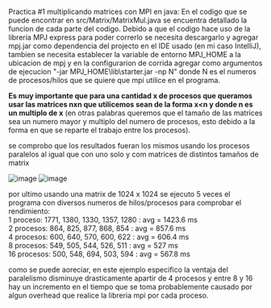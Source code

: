 Practica #1 multiplicando matrices con MPI en java:
En el codigo que se puede encontrar en src/Matrix/MatrixMul.java se encuentra detallado la funcion de cada parte del codigo. Debido a que el codigo hace uso de la libreria MPJ express para poder correrlo se necesita descargarlo y agregar mpj.jar como dependencia del projecto en el IDE usado (en mi caso IntelliJ), tambien se necesita establecer la variable de entorno MPJ_HOME a la ubicacion de mpj y en la configurarion de corrida agregar como argumentos de ejecucion "-jar MPJ_HOME\lib\starter.jar -np N" donde N es el numeros de procesos/hilos que se quiere que mpi utilice en el programa.

**Es muy importante que para una cantidad x de procesos que queramos usar las matrices nxn que utilicemos sean de la forma x<n y donde n es un multiplo de x** (en otras palabras queremos que el tamaño de las matrices sea un numero mayor y multiplo del numero de procesos, esto debido a la forma en que se reparte el trabajo entre los procesos).

se comprobo que los resultados fueran los mismos usando los procesos paralelos al igual que con uno solo y com matrices de distintos tamaños de matrix

![image](https://github.com/aleksandergs/ICC303/assets/53494540/c34097b3-a47e-486d-8543-4a1aad98fee4)
![image](https://github.com/aleksandergs/ICC303/assets/53494540/9ed1430e-f6d9-4b6b-8a1f-66b471a13940)

por ultimo usando una matrix de 1024 x 1024 se ejecuto 5 veces el programa con diversos numeros de hilos/procesos para comprobar el rendimiento:  
1 proceso: 1771,	1380,	1330,	1357,	1280 : avg = 1423.6 ms  
2 procesos: 864,	825,	877,	868,	854 : avg =	857.6 ms  
4 procesos: 600,	640,	570,	600,	622 : avg = 606.4 ms  
8 procesos: 549,	505,	544,	526,	511 :	avg = 527 ms  
16 procesos: 500,	548,	694,	503,	594 : avg =	567.8 ms  

como se puede aoreciar, en este ejemplo especifico la ventaja del paralelismo disminuye drasticamente apartir de 4 procesos y entre 8 y 16 hay un incremento en el tiempo que se toma probablemente causado por algun overhead que realice la libreria mpi por cada proceso.
